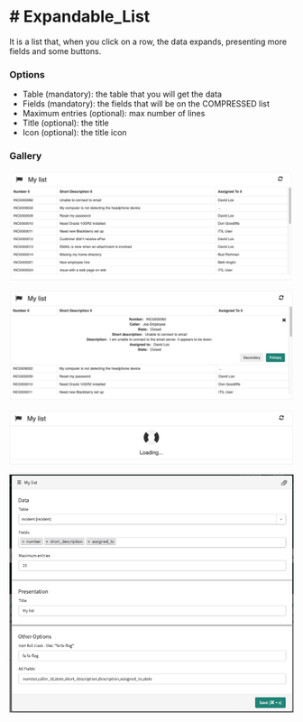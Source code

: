 # # Expandable_List

It is a list that, when you click on a row, the data expands, presenting more fields and some buttons.

### Options

- Table (mandatory): the table that you will get the data
- Fields (mandatory): the fields that will be on the COMPRESSED list
- Maximum entries (optional): max number of lines
- Title (optional): the title
- Icon (optional): the title icon

### Gallery

![Compressed List](https://github.com/WillianCostaOCL/service-now-sp/blob/main/Components/Expandable_List/exp_list_crompressed.png)

![Expanded list](https://github.com/WillianCostaOCL/service-now-sp/blob/main/Components/Expandable_List/exp_list_expanded.png)

![Loading](https://github.com/WillianCostaOCL/service-now-sp/blob/main/Components/Expandable_List/exp_list_loading.png)

![Options](https://github.com/WillianCostaOCL/service-now-sp/blob/main/Components/Expandable_List/exp_list_options.png)

